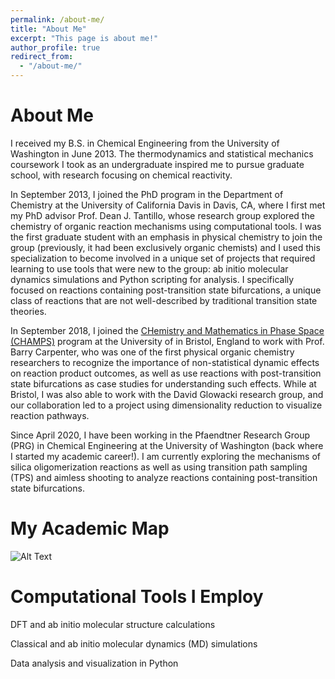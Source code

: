 ```yaml
---
permalink: /about-me/
title: "About Me"
excerpt: "This page is about me!"
author_profile: true
redirect_from: 
  - "/about-me/"
---
```


About Me
======
I received my B.S. in Chemical Engineering from the University of Washington in June 2013. The thermodynamics and statistical mechanics coursework I took as an undergraduate inspired me to pursue graduate school, with research focusing on chemical reactivity. 

In September 2013, I joined the PhD program in the Department of Chemistry at the University of California Davis in Davis, CA, where I first met my PhD advisor Prof. Dean J. Tantillo, whose research group explored the chemistry of organic reaction mechanisms using computational tools. I was the first graduate student with an emphasis in physical chemistry to join the group (previously, it had been exclusively organic chemists) and I used this specialization to become involved in a unique set of projects that required learning to use tools that were new to the group: ab initio molecular dynamics simulations and Python scripting for analysis. I specifically focused on reactions containing post-transition state bifurcations, a unique class of reactions that are not well-described by traditional transition state theories. 

In September 2018, I joined the [CHemistry and Mathematics in Phase Space (CHAMPS)](https://champsproject.com) program at the University of in Bristol, England to work with Prof. Barry Carpenter, who was one of the first physical organic chemistry researchers to recognize the importance of non-statistical dynamic effects on reaction product outcomes, as well as use reactions with post-transition state bifurcations as case studies for understanding such effects. While at Bristol, I was also able to work with the David Glowacki research group, and our collaboration led to a project using dimensionality reduction to visualize reaction pathways. 

Since April 2020, I have been working in the Pfaendtner Research Group (PRG) in Chemical Engineering at the University of Washington (back where I started my academic career!). I am currently exploring the mechanisms of silica oligomerization reactions as well as using transition path sampling (TPS) and aimless shooting to analyze reactions containing post-transition state bifurcations. 

My Academic Map
======
![Alt Text](/jobmap/job_map_animated_v1.gif)

Computational Tools I Employ
======
DFT and ab initio molecular structure calculations

Classical and ab initio molecular dynamics (MD) simulations

Data analysis and visualization in Python
